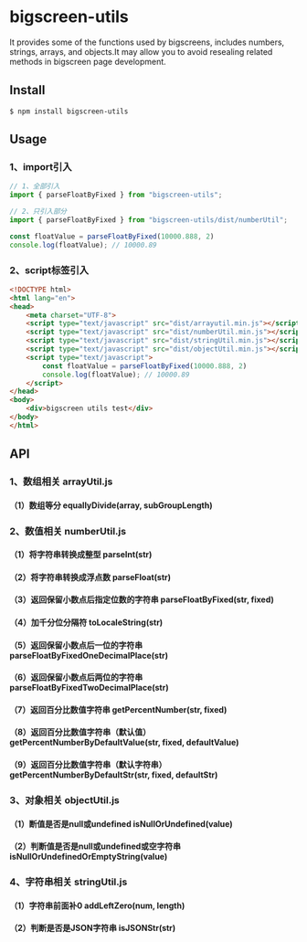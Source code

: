 # bigscreen-utils

It provides some of the functions used by bigscreens, includes numbers, strings, arrays, and objects.It may allow you to avoid resealing related methods in bigscreen page development.

## Install

```
$ npm install bigscreen-utils
```

## Usage

### 1、import引入

```js
// 1、全部引入
import { parseFloatByFixed } from "bigscreen-utils";

// 2、只引入部分
import { parseFloatByFixed } from "bigscreen-utils/dist/numberUtil";

const floatValue = parseFloatByFixed(10000.888, 2)
console.log(floatValue); // 10000.89
```

### 2、script标签引入

```html
<!DOCTYPE html>
<html lang="en">
<head>
	<meta charset="UTF-8">
	<script type="text/javascript" src="dist/arrayutil.min.js"></script>
	<script type="text/javascript" src="dist/numberUtil.min.js"></script>
	<script type="text/javascript" src="dist/stringUtil.min.js"></script>
	<script type="text/javascript" src="dist/objectUtil.min.js"></script>
	<script type="text/javascript">
        const floatValue = parseFloatByFixed(10000.888, 2)
		console.log(floatValue); // 10000.89
	</script>
</head>
<body>
    <div>bigscreen utils test</div>
</body>
</html>
```

## API

### 1、数组相关 arrayUtil.js

#### （1）数组等分 equallyDivide(array, subGroupLength)

### 2、数值相关 numberUtil.js

#### （1）将字符串转换成整型 parseInt(str)

#### （2）将字符串转换成浮点数 parseFloat(str)

#### （3）返回保留小数点后指定位数的字符串 parseFloatByFixed(str, fixed)

#### （4）加千分位分隔符 toLocaleString(str)

#### （5）返回保留小数点后一位的字符串 parseFloatByFixedOneDecimalPlace(str)

#### （6）返回保留小数点后两位的字符串 parseFloatByFixedTwoDecimalPlace(str)

#### （7）返回百分比数值字符串 getPercentNumber(str, fixed)

#### （8）返回百分比数值字符串（默认值） getPercentNumberByDefaultValue(str, fixed, defaultValue)

#### （9）返回百分比数值字符串（默认字符串） getPercentNumberByDefaultStr(str, fixed, defaultStr)

### 3、对象相关 objectUtil.js

#### （1）断值是否是null或undefined isNullOrUndefined(value)

#### （2）判断值是否是null或undefined或空字符串 isNullOrUndefinedOrEmptyString(value)

### 4、字符串相关 stringUtil.js

#### （1）字符串前面补0 addLeftZero(num, length)

#### （2）判断是否是JSON字符串 isJSONStr(str)